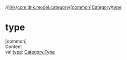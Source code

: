 //[link](../../index.md)/[com.tink.model.category](../index.md)/[[common]Category](index.md)/[type](type.md)



# type  
[common]  
Content  
val [type](type.md): [Category.Type](-type/index.md)  



